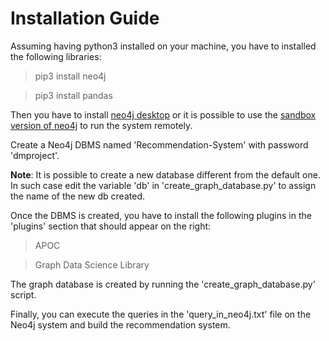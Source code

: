 # Installation Guide

Assuming having python3 installed on your machine, you have to installed the following libraries:

> pip3 install neo4j

> pip3 install pandas

Then you have to install [neo4j desktop](https://neo4j.com/) or it is possible to use the [sandbox version of neo4j](https://neo4j.com/sandbox/) to run the system remotely.

Create a Neo4j DBMS named 'Recommendation-System' with password 'dmproject'.

**Note**: It is possible to create a new database different from the default one.
      In such case edit the variable 'db' in 'create_graph_database.py' to assign the name of the new db created.

Once the DBMS is created, you have to install the following plugins in the 'plugins' section that should appear on the right:

> APOC

> Graph Data Science Library


The graph database is created by running the 'create_graph_database.py' script.

Finally, you can execute the queries in the 'query_in_neo4j.txt' file on the Neo4j system and build the recommendation system.

